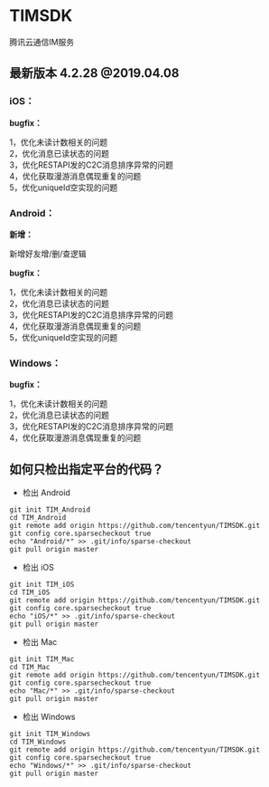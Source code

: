 # TIMSDK
腾讯云通信IM服务

## 最新版本 4.2.28 @2019.04.08

### iOS：

  **bugfix：**

1，优化未读计数相关的问题    
2，优化消息已读状态的问题       
3，优化RESTAPI发的C2C消息排序异常的问题      
4，优化获取漫游消息偶现重复的问题     
5，优化uniqueId空实现的问题     
  
### Android：

**新增：**

   新增好友增/删/查逻辑

**bugfix：**

1，优化未读计数相关的问题   
2，优化消息已读状态的问题   
3，优化RESTAPI发的C2C消息排序异常的问题   
4，优化获取漫游消息偶现重复的问题   
5，优化uniqueId空实现的问题   

### Windows：

**bugfix：**

1，优化未读计数相关的问题      
2，优化消息已读状态的问题    
3，优化RESTAPI发的C2C消息排序异常的问题   
4，优化获取漫游消息偶现重复的问题   


## 如何只检出指定平台的代码？

- 检出 Android
```
git init TIM_Android
cd TIM_Android
git remote add origin https://github.com/tencentyun/TIMSDK.git
git config core.sparsecheckout true
echo "Android/*" >> .git/info/sparse-checkout
git pull origin master
```

- 检出 iOS
```
git init TIM_iOS
cd TIM_iOS
git remote add origin https://github.com/tencentyun/TIMSDK.git
git config core.sparsecheckout true
echo "iOS/*" >> .git/info/sparse-checkout
git pull origin master
```

- 检出 Mac
```
git init TIM_Mac
cd TIM_Mac
git remote add origin https://github.com/tencentyun/TIMSDK.git
git config core.sparsecheckout true
echo "Mac/*" >> .git/info/sparse-checkout
git pull origin master
```

- 检出 Windows
```
git init TIM_Windows
cd TIM_Windows
git remote add origin https://github.com/tencentyun/TIMSDK.git
git config core.sparsecheckout true
echo "Windows/*" >> .git/info/sparse-checkout
git pull origin master
```
